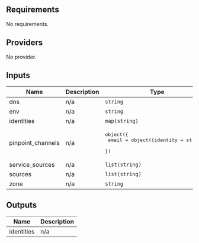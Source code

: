 ## Requirements

No requirements.

## Providers

No provider.

## Inputs

| Name | Description | Type | Default | Required |
|------|-------------|------|---------|:--------:|
| dns | n/a | `string` | n/a | yes |
| env | n/a | `string` | n/a | yes |
| identities | n/a | `map(string)` | `{}` | no |
| pinpoint\_channels | n/a | <pre>object({<br>    email = object({identity = string})<br>  })</pre> | n/a | yes |
| service\_sources | n/a | `list(string)` | `[]` | no |
| sources | n/a | `list(string)` | `[]` | no |
| zone | n/a | `string` | n/a | yes |

## Outputs

| Name | Description |
|------|-------------|
| identities | n/a |

